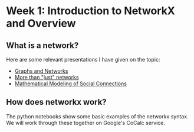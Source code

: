 # Week 1: Introduction to NetworkX and Overview

## What is a network?

Here are some relevant presentations I have given on the topic: 

* [Graphs and Networks](http://people.csail.mit.edu/ddeford/VRDI2019_NvG.pdf)
* [More than "just" networks](http://people.csail.mit.edu/ddeford/prospective_talk_2016.pdf)
* [Mathematical Modeling of Social Connections](http://people.csail.mit.edu/ddeford/DeFord_STS_Final.pdf)

## How does networkx work?
The python notebooks show some basic examples of the networkx syntax. We will work through these together on Google's CoCalc service. 

